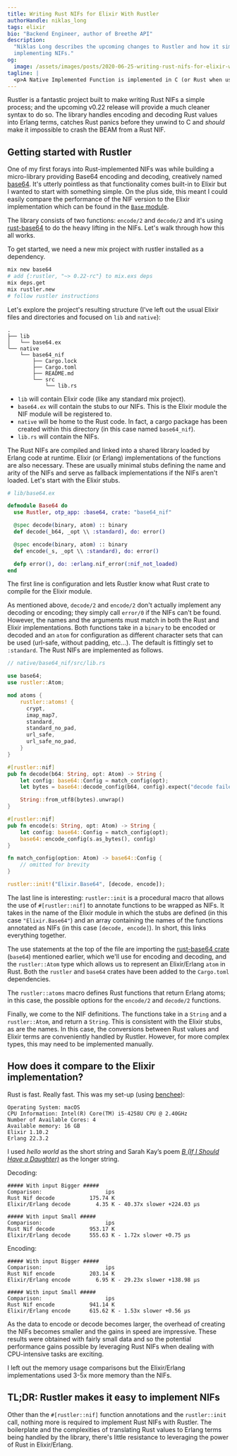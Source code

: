 ```yaml
---
title: Writing Rust NIFs for Elixir With Rustler
authorHandle: niklas_long
tags: elixir
bio: "Backend Engineer, author of Breethe API"
description:
  "Niklas Long describes the upcoming changes to Rustler and how it simplifies
  implementing NIFs."
og:
  image: /assets/images/posts/2020-06-25-writing-rust-nifs-for-elixir-with-rustler/og-image.jpg
tagline: |
  <p>A Native Implemented Function is implemented in C (or Rust when using <a href="https://github.com/rusterlium/rustler">Rustler</a>) and can be called from Elixir or Erlang just like any other function. It's the simplest and fastest way to run native code from Erlang but it does come with a caveat: a crash in a NIF can bring down the whole BEAM. This makes Rust a safer option than C for implementing NIFs as its type system and ownership model guarantee memory and thread-safety.</p>
---
```


Rustler is a fantastic project built to make writing Rust NIFs a simple process;
and the upcoming v0.22 release will provide a much cleaner syntax to do so. The
library handles encoding and decoding Rust values into Erlang terms, catches
Rust panics before they unwind to C and _should_ make it impossible to crash the
BEAM from a Rust NIF.

## Getting started with Rustler

One of my first forays into Rust-implemented NIFs was while building a
micro-library providing Base64 encoding and decoding, creatively named
[base64](https://github.com/niklaslong/base64). It's utterly pointless as that
functionality comes built-in to Elixir but I wanted to start with something
simple. On the plus side, this meant I could easily compare the performance of
the NIF version to the Elixir implementation which can be found in the
[`Base` module](https://hexdocs.pm/elixir/Base.html).

The library consists of two functions: `encode/2` and `decode/2` and it's using
[rust-base64](https://github.com/marshallpierce/rust-base64) to do the heavy
lifting in the NIFs. Let's walk through how this all works.

To get started, we need a new mix project with rustler installed as a
dependency.

```bash
mix new base64
# add {:rustler, "~> 0.22-rc"} to mix.exs deps
mix deps.get
mix rustler.new
# follow rustler instructions
```

Let's explore the project's resulting structure (I've left out the usual Elixir
files and directories and focused on `lib` and `native`):

```
.
├── lib
│   └── base64.ex
└── native
    └── base64_nif
        ├── Cargo.lock
        ├── Cargo.toml
        ├── README.md
        └── src
            └── lib.rs
```

- `lib` will contain Elixir code (like any standard mix project).
- `base64.ex` will contain the stubs to our NIFs. This is the Elixir module the
  NIF module will be registered to.
- `native` will be home to the Rust code. In fact, a cargo package has been
  created within this directory (in this case named `base64_nif`).
- `lib.rs` will contain the NIFs.

The Rust NIFs are compiled and linked into a shared library loaded by Erlang
code at runtime. Elixir (or Erlang) implementations of the functions are also
necessary. These are usually minimal stubs defining the name and arity of the
NIFs and serve as fallback implementations if the NIFs aren't loaded. Let's
start with the Elixir stubs.

```elixir
# lib/base64.ex

defmodule Base64 do
  use Rustler, otp_app: :base64, crate: "base64_nif"

  @spec decode(binary, atom) :: binary
  def decode(_b64, _opt \\ :standard), do: error()

  @spec encode(binary, atom) :: binary
  def encode(_s, _opt \\ :standard), do: error()

  defp error(), do: :erlang.nif_error(:nif_not_loaded)
end
```

The first line is configuration and lets Rustler know what Rust crate to compile
for the Elixir module.

As mentioned above, `decode/2` and `encode/2` don't actually implement any
decoding or encoding; they simply call `error/0` if the NIFs can't be found.
However, the names and the arguments must match in both the Rust and Elixir
implementations. Both functions take in a `binary` to be encoded or decoded and
an `atom` for configuration as different character sets that can be used
(url-safe, without padding, etc...). The default is fittingly set to
`:standard`. The Rust NIFs are implemented as follows.

```rust
// native/base64_nif/src/lib.rs

use base64;
use rustler::Atom;

mod atoms {
    rustler::atoms! {
      crypt,
      imap_map7,
      standard,
      standard_no_pad,
      url_safe,
      url_safe_no_pad,
    }
}

#[rustler::nif]
pub fn decode(b64: String, opt: Atom) -> String {
    let config: base64::Config = match_config(opt);
    let bytes = base64::decode_config(b64, config).expect("decode failed: invalid b64");

    String::from_utf8(bytes).unwrap()
}

#[rustler::nif]
pub fn encode(s: String, opt: Atom) -> String {
    let config: base64::Config = match_config(opt);
    base64::encode_config(s.as_bytes(), config)
}

fn match_config(option: Atom) -> base64::Config {
    // omitted for brevity
}

rustler::init!("Elixir.Base64", [decode, encode]);
```

The last line is interesting: `rustler::init` is a procedural macro that allows
the use of `#[rustler::nif]` to annotate functions to be wrapped as NIFs. It
takes in the name of the Elixir module in which the stubs are defined (in this
case `"Elixir.Base64"`) and an array containing the names of the functions
annotated as NIFs (in this case `[decode, encode]`). In short, this links
everything together.

The use statements at the top of the file are importing the
[rust-base64 crate](https://github.com/marshallpierce/rust-base64) (`base64`)
mentioned earlier, which we'll use for encoding and decoding, and the
`rustler::Atom` type which allows us to represent an Elixir/Erlang `atom` in
Rust. Both the `rustler` and `base64` crates have been added to the `Cargo.toml`
dependencies.

The `rustler::atoms` macro defines Rust functions that return Erlang atoms; in
this case, the possible options for the `encode/2` and `decode/2` functions.

Finally, we come to the NIF definitions. The functions take in a `String` and a
`rustler::Atom`, and return a `String`. This is consistent with the Elixir
stubs, as are the names. In this case, the conversions between Rust values and
Elixir terms are conveniently handled by Rustler. However, for more complex
types, this may need to be implemented manually.

## How does it compare to the Elixir implementation?

Rust is fast. Really fast. This was my set-up (using
[benchee](https://github.com/bencheeorg/benchee)):

```
Operating System: macOS
CPU Information: Intel(R) Core(TM) i5-4258U CPU @ 2.40GHz
Number of Available Cores: 4
Available memory: 16 GB
Elixir 1.10.2
Erlang 22.3.2
```

I used _hello world_ as the short string and Sarah Kay’s poem
_[B (If I Should Have a Daughter)](https://www.youtube.com/watch?v=0snNB1yS3IE)_
as the longer string.

Decoding:

```
##### With input Bigger #####
Comparison:                    ips
Rust Nif decode           175.74 K
Elixir/Erlang decode        4.35 K - 40.37x slower +224.03 μs

##### With input Small #####
Comparison:                    ips
Rust Nif decode           953.17 K
Elixir/Erlang decode      555.63 K - 1.72x slower +0.75 μs
```

Encoding:

```
##### With input Bigger #####
Comparison:                    ips
Rust Nif encode           203.14 K
Elixir/Erlang encode        6.95 K - 29.23x slower +138.98 μs

##### With input Small #####
Comparison:                    ips
Rust Nif encode           941.14 K
Elixir/Erlang encode      615.62 K - 1.53x slower +0.56 μs
```

As the data to encode or decode becomes larger, the overhead of creating the
NIFs becomes smaller and the gains in speed are impressive. These results were
obtained with fairly small data and so the potential performance gains possible
by leveraging Rust NIFs when dealing with CPU-intensive tasks are exciting.

I left out the memory usage comparisons but the Elixir/Erlang implementations
used 3-5x more memory than the NIFs.

## TL;DR: Rustler makes it easy to implement NIFs

Other than the `#[rustler::nif]` function annotations and the `rustler::init`
call, nothing more is required to implement Rust NIFs with Rustler. The
boilerplate and the complexities of translating Rust values to Erlang terms
being handled by the library, there's little resistance to leveraging the power
of Rust in Elixir/Erlang.

